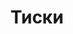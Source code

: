 ---
id: '54'
title: Тиски
description: Залог 1000 рублей
price: '200'
order: 54
default_thumbnail_image: images/IMG_20210204_145732.jpg
default_original_image: images/IMG_20210204_145732_sm.jpg
category: content/category/08proch.md
featured: true
layout: product
---